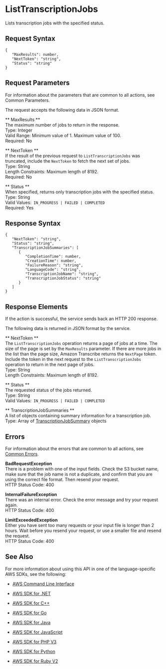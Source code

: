 # ListTranscriptionJobs<a name="API_ListTranscriptionJobs"></a>

Lists transcription jobs with the specified status\.

## Request Syntax<a name="API_ListTranscriptionJobs_RequestSyntax"></a>

```
{
   "MaxResults": number,
   "NextToken": "string",
   "Status": "string"
}
```

## Request Parameters<a name="API_ListTranscriptionJobs_RequestParameters"></a>

For information about the parameters that are common to all actions, see Common Parameters\.

The request accepts the following data in JSON format\.

 ** MaxResults **   
The maximum number of jobs to return in the response\.  
Type: Integer  
Valid Range: Minimum value of 1\. Maximum value of 100\.  
Required: No

 ** NextToken **   
If the result of the previous request to `ListTranscriptionJobs` was truncated, include the `NextToken` to fetch the next set of jobs\.  
Type: String  
Length Constraints: Maximum length of 8192\.  
Required: No

 ** Status **   
When specified, returns only transcription jobs with the specified status\.  
Type: String  
Valid Values:` IN_PROGRESS | FAILED | COMPLETED`   
Required: Yes

## Response Syntax<a name="API_ListTranscriptionJobs_ResponseSyntax"></a>

```
{
   "NextToken": "string",
   "Status": "string",
   "TranscriptionJobSummaries": [ 
      { 
         "CompletionTime": number,
         "CreationTime": number,
         "FailureReason": "string",
         "LanguageCode": "string",
         "TranscriptionJobName": "string",
         "TranscriptionJobStatus": "string"
      }
   ]
}
```

## Response Elements<a name="API_ListTranscriptionJobs_ResponseElements"></a>

If the action is successful, the service sends back an HTTP 200 response\.

The following data is returned in JSON format by the service\.

 ** NextToken **   
The `ListTranscriptionJobs` operation returns a page of jobs at a time\. The size of the page is set by the `MaxResults` parameter\. If there are more jobs in the list than the page size, Amazon Transcribe returns the `NextPage` token\. Include the token in the next request to the `ListTranscriptionJobs` operation to return in the next page of jobs\.  
Type: String  
Length Constraints: Maximum length of 8192\.

 ** Status **   
The requested status of the jobs returned\.  
Type: String  
Valid Values:` IN_PROGRESS | FAILED | COMPLETED` 

 ** TranscriptionJobSummaries **   
A list of objects containing summary information for a transcription job\.  
Type: Array of [TranscriptionJobSummary](API_TranscriptionJobSummary.md) objects

## Errors<a name="API_ListTranscriptionJobs_Errors"></a>

For information about the errors that are common to all actions, see [Common Errors](CommonErrors.md)\.

 **BadRequestException**   
There is a problem with one of the input fields\. Check the S3 bucket name, make sure that the job name is not a duplicate, and confirm that you are using the correct file format\. Then resend your request\.  
HTTP Status Code: 400

 **InternalFailureException**   
There was an internal error\. Check the error message and try your request again\.  
HTTP Status Code: 400

 **LimitExceededException**   
Either you have sent too many requests or your input file is longer than 2 hours\. Wait before you resend your request, or use a smaller file and resend the request\.  
HTTP Status Code: 400

## See Also<a name="API_ListTranscriptionJobs_SeeAlso"></a>

For more information about using this API in one of the language\-specific AWS SDKs, see the following:

+  [AWS Command Line Interface](http://docs.aws.amazon.com/goto/aws-cli/transcribe-2017-10-26/ListTranscriptionJobs) 

+  [AWS SDK for \.NET](http://docs.aws.amazon.com/goto/DotNetSDKV3/transcribe-2017-10-26/ListTranscriptionJobs) 

+  [AWS SDK for C\+\+](http://docs.aws.amazon.com/goto/SdkForCpp/transcribe-2017-10-26/ListTranscriptionJobs) 

+  [AWS SDK for Go](http://docs.aws.amazon.com/goto/SdkForGoV1/transcribe-2017-10-26/ListTranscriptionJobs) 

+  [AWS SDK for Java](http://docs.aws.amazon.com/goto/SdkForJava/transcribe-2017-10-26/ListTranscriptionJobs) 

+  [AWS SDK for JavaScript](http://docs.aws.amazon.com/goto/AWSJavaScriptSDK/transcribe-2017-10-26/ListTranscriptionJobs) 

+  [AWS SDK for PHP V3](http://docs.aws.amazon.com/goto/SdkForPHPV3/transcribe-2017-10-26/ListTranscriptionJobs) 

+  [AWS SDK for Python](http://docs.aws.amazon.com/goto/boto3/transcribe-2017-10-26/ListTranscriptionJobs) 

+  [AWS SDK for Ruby V2](http://docs.aws.amazon.com/goto/SdkForRubyV2/transcribe-2017-10-26/ListTranscriptionJobs) 